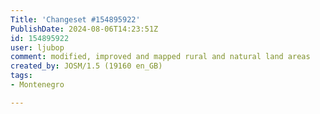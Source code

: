 ```yaml
---
Title: 'Changeset #154895922'
PublishDate: 2024-08-06T14:23:51Z
id: 154895922
user: ljubop
comment: modified, improved and mapped rural and natural land areas
created_by: JOSM/1.5 (19160 en_GB)
tags:
- Montenegro

---
```

